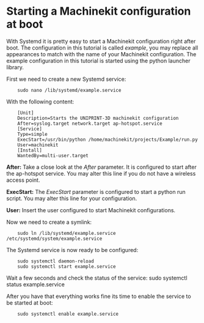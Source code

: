 # Starting a Machinekit configuration at boot
With Systemd it is pretty easy to start a Machinekit configuration right after boot. The configuration in this tutorial is called _example_, you may replace all appearances to match with the name of your Machinekit configuration. The example configuration in this tutorial is started using the python launcher library.

First we need to create a new Systemd service:

        sudo nano /lib/systemd/example.service

With the following content:

        [Unit]
        Description=Starts the UNIPRINT-3D machinekit configuration
        After=syslog.target network.target ap-hotspot.service
        [Service]
        Type=simple
        ExecStart=/usr/bin/python /home/machinekit/projects/Example/run.py
        User=machinekit
        [Install]
        WantedBy=multi-user.target

**After:** Take a close look at the _After_ parameter. It is configured to start after the ap-hotspot service. You may alter this line if you do not have a wireless access point.

**ExecStart:** The _ExecStart_ parameter is configured to start a python run script. You may alter this line for your configuration.

**User:** Insert the user configured to start Machinekit configurations.

Now we need to create a symlink:

        sudo ln /lib/systemd/example.service /etc/systemd/system/example.service

The Systemd service is now ready to be configured:

        sudo systemctl daemon-reload
        sudo systemctl start example.service

Wait a few seconds and check the status of the service:
        sudo systemctl status example.service

After you have that everything works fine its time to enable the service to be started at boot:

        sudo systemctl enable example.service